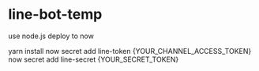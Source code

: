 # line-bot-temp
use node.js deploy to now

yarn install
now secret add line-token {YOUR_CHANNEL_ACCESS_TOKEN}
now secret add line-secret {YOUR_SECRET_TOKEN}
